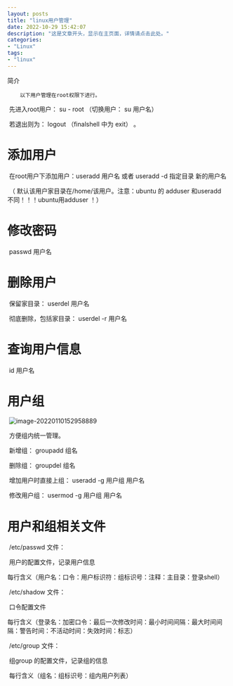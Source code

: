 ```yaml
---
layout: posts
title: "linux用户管理"
date: 2022-10-29 15:42:07
description: "这是文章开头，显示在主页面，详情请点击此处。"
categories: 
- "Linux"
tags:
- "linux"
---
```


简介 <!--more-->

		以下用户管理在root权限下进行。

​		先进入root用户：	su - root     （切换用户： su 用户名）

​		若退出则为： logout   （finalshell 中为 exit） 。

# 添加用户

​		在root用户下添加用户：useradd 用户名   或者 useradd -d 指定目录 新的用户名

​		（  默认该用户家目录在/home/该用户。注意：ubuntu 的 adduser 和useradd 不同！！！ubuntu用adduser ！）

# 修改密码

​		passwd 用户名

# 删除用户		

​		保留家目录：		userdel  用户名

​		彻底删除，包括家目录： userdel  -r  用户名 

# 查询用户信息

​		id 用户名

# 用户组

​		![image-20220110152958889](%E7%94%A8%E6%88%B7%E7%AE%A1%E7%90%86.assets/image-20220110152958889.png)

​		方便组内统一管理。

​		新增组：	groupadd   组名

​		删除组：    groupdel    组名

​		增加用户时直接上组：   useradd -g 用户组 用户名

​		修改用户组：   usermod -g 用户组 用户名

# 用户和组相关文件

​		/etc/passwd 文件：

​		用户的配置文件，记录用户信息

​		每行含义（用户名：口令：用户标识符：组标识号：注释：主目录：登录shell）

​		/etc/shadow 文件：

​		口令配置文件

​		每行含义（登录名：加密口令：最后一次修改时间：最小时间间隔：最大时间间隔：警告时间：不活动时间：失效时间：标志）

​		/etc/group 文件：

​		组group 的配置文件，记录组的信息

​		每行含义（组名：组标识号：组内用户列表）

